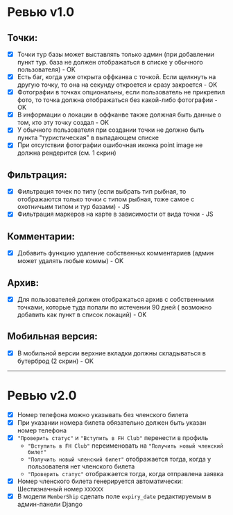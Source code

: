 # Ревью v1.0

## Точки:

- [x] Точки тур базы может выставлять только админ (при добавлении пункт тур. база не должен отображаться в списке у
  обычного пользователя) - OK
- [x] Есть баг, когда уже открыта оффканва с точкой. Если щелкнуть на другую точку, то она на секунду откроется и сразу закроется - OK
- [x] Фотографии в точках опциональны, если пользователь не прикрепил фото, то точка должна отображаться без какой-либо
  фотографии - OK
- [x] В информации о локации в оффканве также должная быть данные о том, кто эту точку создал - OK
- [x] У обычного пользователя при создании точки не должно быть пункта "туристическая" в выпадающем списке
- [x] При отсутствии фотографии ошибочная иконка point image не должна рендерится (см. 1 скрин)

## Фильтрация:

- [x] Фильтрация точек по типу (если выбрать тип рыбная, то отображаются только точки с типом рыбная, тоже самое с
  охотничьим типом и тур базами) - JS
- [x] Фильтрация маркеров на карте в зависимости от вида точки - JS

## Комментарии:

- [x] Добавить функцию удаление собственных комментариев (админ может удалять любые коммы) - OK

## Архив:

- [x] Для пользователей должен отображаться архив с собственными точками, которые туда попали по истечении 90 дней (
  возможно добавить как пункт в список локаций) - OK

## Мобильная версия:

- [x] В мобильной версии верхние вкладки должны складываться в бутерброд (2 скрин) - OK

---

# Ревью v2.0

- [x] Номер телефона можно указывать без членского билета
- [x] При указании номера билета обязательно должен быть указан номер телефона
- [x] `"Проверить статус"` и `"Вступить в FH Club"` перенести в профиль
    - `"Вступить в FH Club"` переименовать на `"Получить новый членский билет"`
    - `"Получить новый членский билет"` отображается тогда, когда у пользователя нет членского билета
    - `"Проверить статус"` отображается тогда, когда отправлена заявка
- [x] Номер членского билета генерируется автоматически: Шестизначный номер `XXXXXX`
- [x] В модели `MemberShip` сделать поле `expiry_date` редактируемым в админ-панели Django
